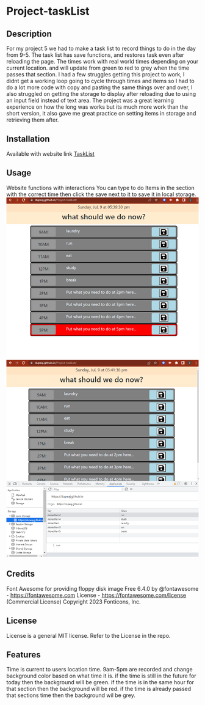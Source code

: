 # Project-taskList
## Description
For my project 5 we had to make a task list to record things to do in the day from 9-5. The task list has save functions, and restores task even after reloading the page. 
The times work with real world times depending on your current location. and will update from green to red to grey when the time passes that section.
I had a few struggles getting this project to work, I didnt get a working loop going to cycle through times and items so I had to do a lot more code with copy and pasting the same things over and over,
I also struggled on getting the storage to display after reloading due to using an input field instead of text area.
The project was a great learning experience on how the long was works but its much more work than the short version, it also gave me great practice on setting items in storage and retrieving them after.
## Installation

Available with website link
[TaskList](https://dupeaj.github.io/Project-taskList/)

## Usage

Website functions with interactions
You can type to do Items in the section with the correct time then click the save next to it to save it in local storage.
![ScreenShot](assets/photos/Saved-inputs-tasklist.PNG?raw=true "Task List with saved items in times")
![ScreenShot](assets/photos/local-storage-saved-tasklist.PNG?raw=true "Task List with saved local storage")

## Credits

Font Awesome for providing floppy disk image
Free 6.4.0 by @fontawesome - https://fontawesome.com License - https://fontawesome.com/license (Commercial License) Copyright 2023 Fonticons, Inc.

## License

License is a general MIT license. Refer to the License in the repo.

## Features

Time is current to users location time.
9am-5pm are recorded and change background color based on what time it is.
if the time is still in the future for today then the background will be green.
if the time is in the same hour for that section then the background will be red.
if the time is already passed that sections time then the background wil be grey.

